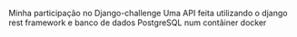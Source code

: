 Minha participação no Django-challenge
  Uma API feita utilizando o django rest framework e banco de dados PostgreSQL num contâiner docker
